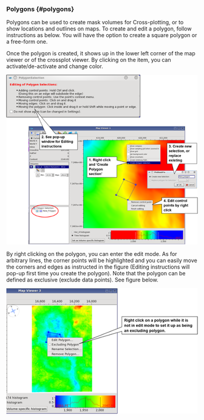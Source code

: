 ### Polygons {#polygons}

Polygons can be used to create mask volumes for Cross-plotting, or to show locations and outlines on maps. To create and edit a polygon, follow instructions as below. You will have the option to create a square polygon or a free-form one.

Once the polygon is created, it shows up in the lower left corner of the map viewer or of the crossplot viewer. By clicking on the item, you can activate/de-activate and change color.

![](/assets/012_map_viewer.png)

By right clicking on the polygon, you can enter the edit mode. As for arbitrary lines, the corner points will be highlighted and you can easily move the corners and edges as instructed in the figure \(Editing instructions will pop-up first time you create the polygon\). Note that the polygon can be defined as exclusive \(exclude data points\). See figure below.

![](/assets/013_map_viewer.png)

